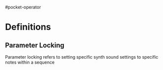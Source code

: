 #pocket-operator 

# Definitions

## Parameter Locking
Parameter locking refers to setting specific synth sound settings to specific notes within a sequence